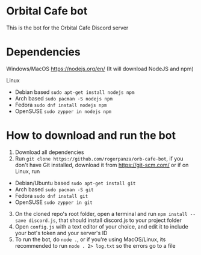 # Orbital Cafe bot
This is the bot for the Orbital Cafe Discord server

# Dependencies
Windows/MacOS
https://nodejs.org/en/ (It will download NodeJS and npm)

Linux

- Debian based
`sudo apt-get install nodejs npm`
- Arch based
`sudo pacman -S nodejs npm`
- Fedora
`sudo dnf install nodejs npm`
- OpenSUSE
`sudo zypper in nodejs npm`

# How to download and run the bot
1. Download all dependencies 
2. Run `git clone https://github.com/rogerpanza/orb-cafe-bot`, if you don't have Git installed, download it from https://git-scm.com/ or if on Linux, run
- Debian/Ubuntu based
`sudo apt-get install git`
- Arch based
`sudo pacman -S git`
- Fedora
`sudo dnf install git`
- OpenSUSE
`sudo zypper in git`

3. On the cloned repo's root folder, open a terminal and run
`npm install --save discord.js`, that should install discord.js to your project folder
4. Open `config.js` with a text editor of your choice, and edit it to include your bot's token and your server's ID
5. To run the bot, do `node .`, or if you're using MacOS/Linux, its recommended to run `node . 2> log.txt` so the errors go to a file

